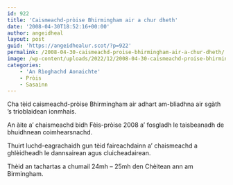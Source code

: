```yaml
---
id: 922
title: 'Caismeachd-pròise Bhirmingham air a chur dheth'
date: '2008-04-30T18:52:16+00:00'
author: angeidheal
layout: post
guid: 'https://angeidhealur.scot/?p=922'
permalink: /2008-04-30-caismeachd-proise-bhirmingham-air-a-chur-dheth/
image: /wp-content/uploads/2022/12/2008-04-30-caismeachd-proise-bhirmingham-air-a-chur-dheth.webp
categories:
    - 'An Rìoghachd Aonaichte'
    - Pròis
    - Sasainn
---
```


Cha tèid caismeachd-pròise Bhirmingham air adhart am-bliadhna air sgàth ’s trioblaidean ionmhais.

An àite a’ chaismeachd bidh Fèis-pròise 2008 a’ fosgladh le taisbeanadh de bhuidhnean coimhearsnachd.

Thuirt luchd-eagrachaidh gun tèid faireachdainn a’ chaismeachd a ghlèidheadh le dannsairean agus cluicheadairean.

Thèid an tachartas a chumail 24mh – 25mh den Chèitean ann am Birmingham.